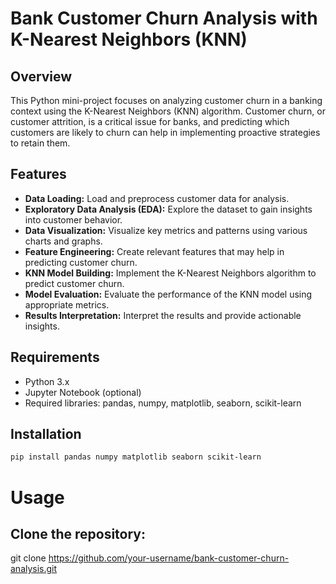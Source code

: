 # Bank Customer Churn Analysis with K-Nearest Neighbors (KNN)

## Overview

This Python mini-project focuses on analyzing customer churn in a banking context using the K-Nearest Neighbors (KNN) algorithm. Customer churn, or customer attrition, is a critical issue for banks, and predicting which customers are likely to churn can help in implementing proactive strategies to retain them.

## Features

- **Data Loading:** Load and preprocess customer data for analysis.
- **Exploratory Data Analysis (EDA):** Explore the dataset to gain insights into customer behavior.
- **Data Visualization:** Visualize key metrics and patterns using various charts and graphs.
- **Feature Engineering:** Create relevant features that may help in predicting customer churn.
- **KNN Model Building:** Implement the K-Nearest Neighbors algorithm to predict customer churn.
- **Model Evaluation:** Evaluate the performance of the KNN model using appropriate metrics.
- **Results Interpretation:** Interpret the results and provide actionable insights.

## Requirements

- Python 3.x
- Jupyter Notebook (optional)
- Required libraries: pandas, numpy, matplotlib, seaborn, scikit-learn

## Installation

```bash
pip install pandas numpy matplotlib seaborn scikit-learn
```

# Usage
## Clone the repository:
git clone https://github.com/your-username/bank-customer-churn-analysis.git

